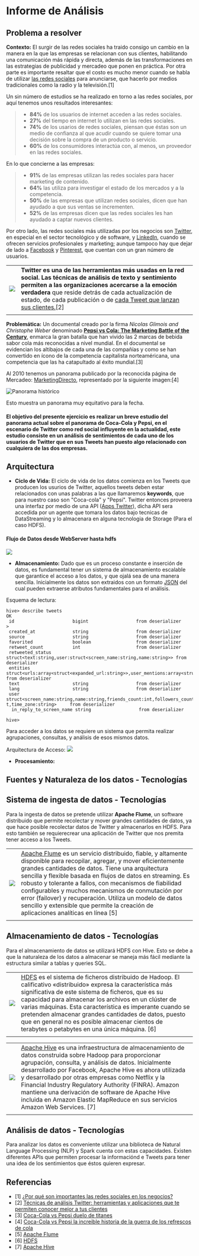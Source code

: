 # Informe de Análisis 
## Problema a resolver
**Contexto:** El surgir de las redes sociales ha traido consigo un cambio en la manera en la que las empresas se relacionan con sus clientes, habilitando una comunicación más rápida y directa, además de las transformaciones en las estrategias de publicidad y mercadeo que ponen en práctica. Por otra parte es importante resaltar que el costo  es mucho menor cuando se habla de utilizar  [las redes sociales](https://estelladigital.com/los-seguidores-followers-las-redes-sociales-nacen-se-hacen/ "followers en redes sociales")  para anunciarse, que hacerlo por medios tradicionales como la radio y la televisión.[1]

Un sin número de estudios se ha realizado en torno a las redes sociales, por aquí tenemos unos resultados interesantes:
> -   **84%** de los usuarios de internet acceden a las redes sociales.
> -   **27%** del tiempo en internet lo utilizan en las redes sociales.
> -   **74%** de los usarios de redes sociales, piensan que éstas son un medio de confianza al que acudir cuando se quiere tomar una decisión sobre la compra de un producto o servicio.
> -   **60%** de los consumidores interactúa con, al menos, un proveedor en las redes sociales.

En lo que concierne a las empresas:

> -   **91%** de las empresas utilizan las redes sociales para hacer marketing de contenido.
> -   **64%** las utiliza para investigar el estado de los mercados y a la competencia.
> -   **50%** de las empresas que utilizan redes sociales, dicen que han ayudado a que sus ventas se incrementen.
> -   **52%** de las empresas dicen que las redes sociales les han ayudado a captar nuevos clientes.

Por otro lado, las redes sociales más utilizadas por los negocios son [Twitter](https://twitter.com), en especial en el sector tecnológico y de software, y [LinkedIn](https://www.linkedin.com/), cuando se ofrecen servicios profesionales y marketing; aunque tampoco hay que dejar de lado a [Facebook](https://www.facebook.com/) y [Pinterest](https://co.pinterest.com/), que cuentan con un gran número de usuarios.



|   |   |
|----|----|
| ![](http://pngimg.com/uploads/twitter/twitter_PNG34.png) | **Twitter es una de las herramientas más usadas en la red social. Las técnicas de análisis de texto y sentimiento permiten a las organizaciones acercarse a la emoción verdadera** que reside detrás de cada actualización de estado, de cada publicación o de  [cada Tweet que lanzan sus clientes.](https://blog.es.logicalis.com/analytics/redes-sociales-como-fuentes-de-datos-el-caso-de-tweeter)[2]|
|||

**Problemática:** Un documental creado por la firma *Nicolas Glimois and Christophe Weber* denominado [**Pepsi vs Cola: The Marketing Battle of the Century**](https://www.amazon.com/Pepsi-Cola-Marketing-Battle-Century/dp/B074QW7KZZ), enmarca la gran batalla que han vivido las 2 marcas de bebida sabor cola más reconocidas a nivel mundial.
En el documental se evidencian los altibajos de cada una de las compañías y como se han convertido en ícono de la competencia capitalista norteaméricana, una competencia que las ha catapultado al éxito mundial.[3]

Al 2010 tenemos un panorama publicado por la reconocida página de Mercadeo: [MarketingDirecto](https://www.marketingdirecto.com), representado por la siguiente imagen:[4]

![Panorama histórico](https://www.marketingdirecto.com/wp-content/uploads/2011/11/10.jpg)

Esto muestra un panorama muy equitativo para la fecha.

#### El objetivo del presente ejercicio es realizar un breve estudio del panorama actual sobre el panorama de Coca-Cola y Pepsi, en el escenario de Twitter como red social influyente en la actualidad, este estudio consiste en un análisis de sentimientos de cada uno de los usuarios de Twitter que en sus Tweets han puesto algo relacionado con cualquiera de las dos empresas. 

## Arquitectura 

 - **Ciclo de Vida:**
 El ciclo de vida de los datos comienza en los Tweets que producen los usurios de Twitter, aquellos tweets deben estar relacionados con unas palabras a las que llamaremos **keywords**, que para nuestro caso son "Coca-cola" y "Pepsi". Twitter entonces proveera una interfaz por medio de una API ([Apps Twitter](https://apps.twitter.com/)), dicha API sera accedida por un agente que tomara los datos bajo tecnicas de DataStreaming y lo almacenara en alguna tecnologia de Storage (Para el caso HDFS).
 
 #### Flujo de Datos desde WebServer hasta hdfs
 ![](https://flume.apache.org/_images/DevGuide_image00.png)
 

 - **Almacenamiento:**
 Dado que es un proceso constante e inserción de datos, es fundamental tener un sistema de almacenamiento escalable que garantice el acceso a los datos, y que ojalá sea de una manera sencilla. Inicialmente los datos son extraidos con un formato [JSON](https://es.wikipedia.org/wiki/JSON) del cual pueden extraerse atributos fundamentales para el análisis.
 
 Esquema de lectura:
 ~~~
hive> describe tweets
 OK
  id                      bigint                  from deserializer                                                                    > 
  created_at              string                  from deserializer                                                                     
  source                  string                  from deserializer                                                                     
  favorited               boolean                 from deserializer
  retweet_count           int                     from deserializer 
  retweeted_status        struct<text:string,user:struct<screen_name:string,name:string>> from deserializer
  entities struct<urls:array<struct<expanded_url:string>>,user_mentions:array<struct<screen_name:string,name:string>>,hashtags:array<struct<text:string>>>      from deserializer
  text                    string                  from deserializer
  lang                    string                  from deserializer
  user                       struct<screen_name:string,name:string,friends_count:int,followers_count:int,statuses_count:int,verified:boolean,utc_offset:in
t,time_zone:string>     from deserializer
   in_reply_to_screen_name string                  from deserializer
   
 hive>
 ~~~
 
 Para acceder a los datos se requiere un sistema que permita realizar agrupaciones, consultas, y análisis de esos mismos datos.
 
 Arquitectura de Acceso:
 ![](http://www.bodhtree.com/blog/wp-content/uploads/2012/09/Hive-Architecture1.png)
 
 - **Procesamiento:**

## Fuentes y Naturaleza de los datos - Tecnologías

## Sistema de ingesta de datos - Tecnologías 
 Para la ingesta de datos se pretende utilizar **Apache Flume**, un software distribuido que permite recolectar y mover grandes cantidades de datos, ya que hace posible recolectar datos de Twitter y almacenarlos en HDFS. Para esto también se requierecrear una aplicación de Twitter que nos premita tener acceso a los Tweets. 
 
|   |   |
|----|----|
| ![](http://knowdimension.com/en/wp-content/uploads/sites/2/2018/05/flume-logo-270x250.png) | [Apache Flume](https://flume.apache.org/) es un servicio distribuido, fiable, y altamente disponible para recopilar, agregar, y mover eficientemente grandes cantidades de datos. Tiene una arquitectura sencilla y flexible basada en flujos de datos en streaming. Es robusto y tolerante a fallos, con mecanismos de fiabilidad configurables y muchos mecanismos de conmutación por error (failover) y recuperación. Utiliza un modelo de datos sencillo y extensible que permite la creación de aplicaciones analíticas en línea [5]|
|||

 
## Almacenamiento de datos - Tecnologías
Para el almacenamiento de datos se utilizará HDFS con Hive. Esto se debe a que la naturaleza de los datos a almacenar se maneja más fácil mediante la estructura similar a tablas y queries SQL. 

|   |   |
|----|----|
| ![](http://www.happyminds.es/wp-content/uploads/2013/01/hdfs-logo.jpg) | [HDFS](https://hadoop.apache.org/docs/r1.2.1/hdfs_design.html) es el sistema de ficheros distribuido de Hadoop. El calificativo «distribuido» expresa la característica más significativa de este sistema de ficheros, que es su capacidad para almacenar los archivos en un clúster de varias máquinas. Esta característica es imperante cuando se pretenden almacenar grandes cantidades de datos, puesto que en general no es posible almacenar cientos de terabytes o petabytes en una única máquina. [6]|
|||

|   |   |
|----|----|
| ![](https://redash.io/assets/images/integrations/hive.png) | [Apache Hive](https://hive.apache.org/) es una infraestructura de almacenamiento de datos construida sobre Hadoop para proporcionar agrupación, consulta, y análisis de datos. Inicialmente desarrollado por Facebook, Apache Hive es ahora utilizada y desarrollado por otras empresas como Netflix y la Financial Industry Regulatory Authority (FINRA). Amazon mantiene una derivación de software de Apache Hive incluida en Amazon Elastic MapReduce en sus servicios Amazon Web Services. [7]|
|||

## Análisis de datos - Tecnologías 
 Para analizar los datos es conveniente utilizar una biblioteca de Natural Language Processing (NLP) y Spark cuenta con estas capacidades. Existen diferentes APIs que permiten procesar la informaciónd e Tweets para tener una idea de los sentimientos que éstos quieren expresar.

## Referencias
- [1] [¿Por qué son importantes las redes sociales en los negocios?](https://jorgecastro.mx/por-que-son-importantes-las-redes-sociales-en-los-negocios/)
- [2] [Técnicas de análisis Twitter: herramientas y aplicaciones que te permiten conocer mejor a tus clientes](https://blog.es.logicalis.com/analytics/tecnicas-de-analisis-twitter-herramientas-y-aplicaciones-que-te-permiten-conocer-mejor-a-tus-clientes)
- [3] [Coca-Cola vs Pepsi duelo de titanes](https://www.reasonwhy.es/reportaje/coca-cola-vs-pepsi-duelo-de-titanes)
- [4] [Coca-Cola vs Pepsi la increible historia de la guerra de los refrescos de cola](https://www.marketingdirecto.com/anunciantes-general/anunciantes/coca-cola-vs-pepsi-la-increible-historia-de-la-guerra-de-los-refrescos-de-cola)
- [5] [Apache Flume](https://es.wikipedia.org/wiki/Apache_Flume)
- [6] [HDFS](https://es.wikipedia.org/wiki/Hadoop_Distributed_File_System)
- [7] [Apache Hive](https://es.wikipedia.org/wiki/Apache_Hive)

